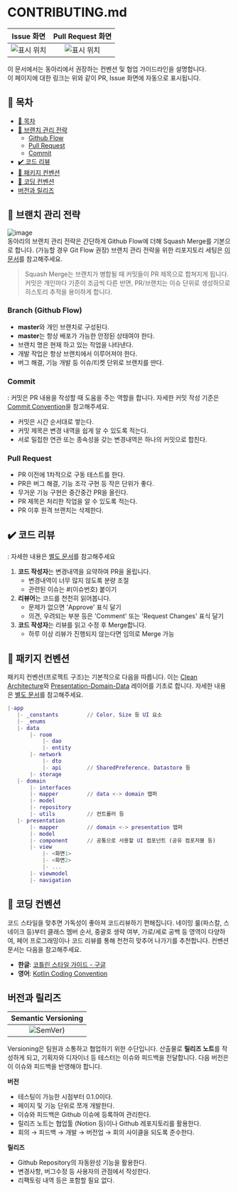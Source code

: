 # CONTRIBUTING.md
Issue 화면            |  Pull Request 화면
:--------------------:|:------------------:
![표시 위치](https://user-images.githubusercontent.com/51331195/156929682-66c7647c-666f-4652-bbae-3ef0f91ca9a8.png) | ![표시 위치](https://user-images.githubusercontent.com/51331195/156929788-9000a4a0-e102-4034-8dd2-d1ee9c8df373.png)


 이 문서에서는 동아리에서 권장하는 컨벤션 및 협업 가이드라인을 설명합니다.  
 이 페이지에 대한 링크는 위와 같이 PR, Issue 화면에 자동으로 표시됩니다.
 
## 📌 목차
- [📌 목차](#-목차)
- [🔱 브랜치 관리 전략](#-브랜치-관리-전략)
  - [Github Flow](#github-flow)
  - [Pull Request](#pull-request)
  - [Commit](#commit)
- [✔️ 코드 리뷰](#️-코드-리뷰)
- [📂 패키지 컨벤션](#-패키지-컨벤션)
- [💅 코딩 컨벤션](#-코딩-컨벤션)
- [버전과 릴리즈](#버전과-릴리즈)

## 🔱 브랜치 관리 전략
![image](https://user-images.githubusercontent.com/51331195/156977445-fad7d1bf-eac8-4fbd-aea5-4d6b80beef21.png)  
 동아리의 브랜치 관리 전략은 간단하게 Github Flow에 더해 Squash Merge를 기본으로 합니다. (가능할 경우 Git Flow 권장) 브랜치 관리 전략을 위한 리포지토리 세팅은 [이 문서]()를 참고해주세요.
 > Squash Merge는 브랜치가 병합될 때 커밋들이 PR 제목으로 합쳐지게 됩니다. 커밋은 개인마다 기준이 조금씩 다른 반면, PR/브랜치는 이슈 단위로 생성하므로 히스토리 추적을 용이하게 합니다.
 
### Branch (Github Flow)
- **master**와 개인 브랜치로 구성된다.
- **master**는 항상 배포가 가능한 안정된 상태여야 한다.
- 브랜치 명은 현재 하고 있는 작업을 나타낸다.
- 개발 작업은 항상 브랜치에서 이루어져야 한다.
- 버그 해결, 기능 개발 등 이슈/티켓 단위로 브랜치를 딴다.

### Commit
: 커밋은 PR 내용을 작성할 때 도움을 주는 역할을 합니다. 자세한 커밋 작성 기준은 [Commit Convention](https://github.com/Apptive2022-1/.github/blob/main/docs/Commit%20Convention.md)을 참고해주세요.
 * 커밋은 시간 순서대로 쌓는다.
 * 커밋 제목은 변경 내역을 쉽게 알 수 있도록 적는다.
 * 서로 밀접한 연관 또는 종속성을 갖는 변경내역은 하나의 커밋으로 합친다.

### Pull Request
- PR 이전에 1차적으로 구동 테스트를 한다.
- PR은 버그 해결, 기능 조각 구현 등 작은 단위가 좋다.
- 무거운 기능 구현은 중간중간 PR을 올린다.
- PR 제목은 처리한 작업을 알 수 있도록 적는다.
- PR 이후 원격 브랜치는 삭제한다.
  
## ✔️ 코드 리뷰
 : 자세한 내용은 [별도 문서](https://github.com/Apptive2022-1/.github/blob/main/docs/Code%20Review.md)를 참고해주세요
 1.  **코드 작성자**는 변경내역을 요약하여 PR을 올립니다.
      * 변경내역이 너무 많지 않도록 분량 조절
      * 관련된 이슈는 #(이슈번호) 붙이기
 2.  **리뷰어**는 코드를 천천히 읽어봅니다.
      * 문제가 없으면 'Approve' 표식 달기
      * 의견, 우려되는 부분 등은 'Comment' 또는 'Request Changes' 표식 달기
 3. **코드 작성자**는 리뷰를 읽고 수정 후 Merge합니다.
      * 하루 이상 리뷰가 진행되지 않는다면 임의로 Merge 가능
   
## 📂 패키지 컨벤션
 패키지 컨벤션(프로젝트 구조)는 기본적으로 다음을 따릅니다. 이는 [Clean Architecture](https://developer.android.com/jetpack/guide)와 [Presentation-Domain-Data](https://martinfowler.com/bliki/PresentationDomainDataLayering.html) 레이어를 기초로 합니다. 자세한 내용은 [별도 문서](https://github.com/Apptive2022-1/.github/blob/main/docs/Package%20Convention.md)를 참고해주세요.
 ```m
|-app
    |- _constants         // Color, Size 등 UI 요소
    |- _enums             
    |- data
        |- room
            |- dao
            |- entity
        |- network
            |- dto
            |- api        // SharedPreference, Datastore 등
        |- storage
    |- domain
        |- interfaces
        |- mapper         // data <-> domain 맵퍼
        |- model
        |- repository
        |- utils          // 컨트롤러 등
    |- presentation
        |- mapper         // domain <-> presentation 맵퍼
        |- model
        |- component      // 공통으로 사용할 UI 컴포넌트 (공유 컴포저블 등)
        |- view
            |- <화면1>
            |- <화면2>
            |- ...
        |- viewmodel
        |- navigation
``` 

## 💅 코딩 컨벤션
 코드 스타일을 맞추면 가독성이 좋아져 코드리뷰하기 편해집니다. 네이밍 룰(파스칼, 스네이크 등)부터 클래스 멤버 순서, 중괄호 생략 여부, 가로/세로 공백 등 영역이 다양하여, 페어 프로그래밍이나 코드 리뷰를 통해 천천히 맞추어 나가기를 추천합니다. 컨벤션 문서는 다음을 참고해주세요.
  - **한글**: [코틀린 스타일 가이드 - 구글](https://developer.android.com/kotlin/style-guide?hl=ko)
  - **영어**: [Kotlin Coding Convention](https://kotlinlang.org/docs/coding-conventions.html)
  
## 버전과 릴리즈
| Semantic Versioning |
|:-------------------:|
|![SemVer)](https://user-images.githubusercontent.com/51331195/157697539-25121f51-91ea-4afb-af9e-3e8133c7ebe8.png) |

Versioning은 팀원과 소통하고 협업하기 위한 수단입니다. 산출물로 **릴리즈 노트**를 작성하게 되고, 기획자와 디자이너 등 테스터는 이슈와 피드백을 전달합니다. 다음 버전은 이 이슈와 피드백을 반영해야 합니다.

**버전**
- 테스팅이 가능한 시점부터 0.1.0이다.
- 페이지 및 기능 단위로 쪼개 개발한다.
- 이슈와 피드백은 Github 이슈에 등록하여 관리한다.
- 릴리즈 노트는 협업툴 (Notion 등)이나 Github 레포지토리를 활용한다.
-  회의 → 피드백 → 개발 → 버전업 → 회의 사이클을 되도록 준수한다.
  
**릴리즈**
- Github Repository의 자동완성 기능을 활용한다.
- 변경사항, 버그수정 등 사용자의 관점에서 작성한다.
- 리팩토링 내역 등은 포함할 필요 없다.
